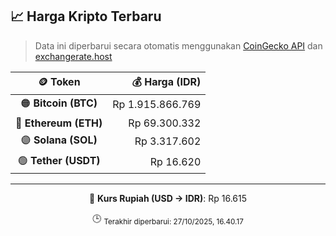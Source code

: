 

<!-- HARGA_KRIPTO -->
## 📈 Harga Kripto Terbaru

> Data ini diperbarui secara otomatis menggunakan [CoinGecko API](https://www.coingecko.com/) dan [exchangerate.host](https://exchangerate.host/)

<div align="center">

| 🪙 Token | 💰 Harga (IDR) |
|:------:|---------------:|
| 🟠 **Bitcoin (BTC)**   | Rp 1.915.866.769 |
| 🔵 **Ethereum (ETH)**  | Rp 69.300.332 |
| 🟣 **Solana (SOL)**    | Rp 3.317.602 |
| 🟢 **Tether (USDT)**   | Rp 16.620 |

---

💱 **Kurs Rupiah (USD → IDR)**: Rp 16.615

🕒 <sub>Terakhir diperbarui: 27/10/2025, 16.40.17</sub>

</div>
<!-- /HARGA_KRIPTO -->